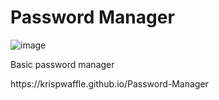 # Password Manager
 
![image](https://github.com/KrispWaffle/Password-Manager/assets/70916412/4cab5112-f895-4824-8bfc-6e55327cfcbf)
<br>
<p>Basic password manager</p>
https://krispwaffle.github.io/Password-Manager
